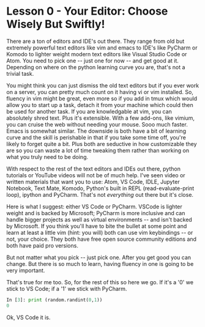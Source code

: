 # Lesson 0 - Your Editor: Choose Wisely But Swiftly!

There are a ton of editors and IDE's out there. They range from old but extremely powerful text editors like vim and emacs to IDE's like PyCharm or Komodo to lighter weight modern text editors like Visual Studio Code or Atom. You need to pick one -- just one for now -- and get good at it. Depending on where on the python learning curve you are, that's not a trivial task. 

You might think you can just dismiss the old text editors but if you ever work on a server, you can pretty much count on it having vi or vim installed. So, fluency in vim might be great, even more so if you add in tmux which would allow you to start up a task, detach it from your machine which could then be used for another task. If you are knowledgable at vim, you can absolutely shred text. Plus it's extensible. With a few add-ons, like vimium, you can cruise the web without needing your mouse. Sooo much faster. Emacs is somewhat similar. The downside is both have a bit of learning curve and the skill is perishable in that if you take some time off, you're likely to forget quite a bit. Plus both are seductive in how customizable they are so you can waste a lot of time tweaking them rather than working on what you truly need to be doing.

With respect to the rest of the text editors and IDEs out there, python tutorials or YouTube videos will not be of much help. I've seen video or written materials that want you to use: Atom, VS Code, IDLE, Jupyter Notebook, Text Mate, Komodo, Python's built in REPL (read-evaluate-print loop), ipython and PyCharm. That's not _everything_ out there but it's close.

Here is what I suggest: either VS Code or PyCharm. VSCode is lighter weight and is backed by Microsoft; PyCharm is more inclusive and can handle bigger projects as well as virtual environments -- and isn't backed by Microsoft. If you think you'll have to bite the bullet at some point and learn at least a little vim (hint: you will) both can use vim keybindings -- or not, your choice. They both have free open source community editions and both have paid pro versions.

But not matter what you pick -- just pick one. After you get good you can change. But there is so much to learn, having fluency in one is going to be very important.

That's true for me too. So, for the rest of this so here we go. If it's a '0' we stick to VS Code; if a '1' we stick with PyCharm.

```python
In [3]: print (random.randint(0,1))
0
```

Ok, VS Code it is.



